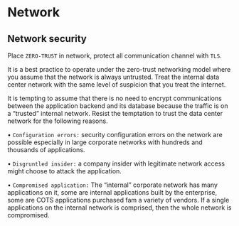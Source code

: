 # Network

## Network security

Place `ZERO-TRUST` in network, protect all communication channel with `TLS`.

It is a best practice to operate under the zero-trust networking model where you assume
that the network is always untrusted. Treat the internal data center network with the same
level of suspicion that you treat the internet. 

It is tempting to assume that there is no need to encrypt communications between the
application backend and its database because the traffic is on a “trusted” internal network.
Resist the temptation to trust the data center network for the following reasons.

• `Configuration errors:` security configuration errors on the network are possible
especially in large corporate networks with hundreds and thousands of applications.

• `Disgruntled insider:` a company insider with legitimate network access might choose to
attack the application.

• `Compromised application:` The “internal” corporate network has many applications on
it, some are internal applications built by the enterprise, some are COTS applications
purchased fam a variety of vendors. If a single applications on the internal network is
comprised, then the whole network is compromised.